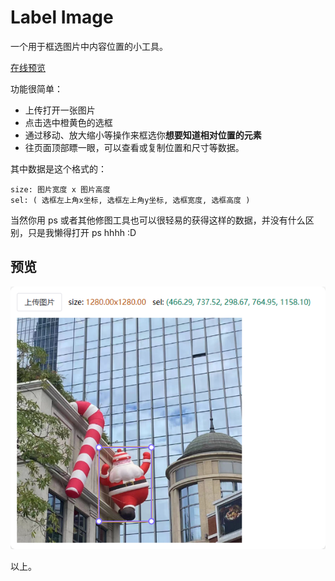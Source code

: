 # Label Image

一个用于框选图片中内容位置的小工具。

[在线预览](https://ec50n9.github.io/label-img/)

功能很简单：

- 上传打开一张图片
- 点击选中橙黄色的选框
- 通过移动、放大缩小等操作来框选你**想要知道相对位置的元素**
- 往页面顶部瞟一眼，可以查看或复制位置和尺寸等数据。

其中数据是这个格式的：

```
size: 图片宽度 x 图片高度
sel: ( 选框左上角x坐标, 选框左上角y坐标, 选框宽度, 选框高度 )
```

当然你用 ps 或者其他修图工具也可以很轻易的获得这样的数据，并没有什么区别，只是我懒得打开 ps hhhh :D

## 预览

![Alt text](./docs/imgs/preview.png)

以上。
